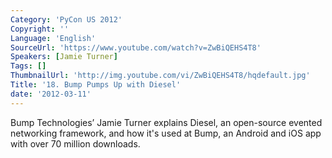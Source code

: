 ```yaml
---
Category: 'PyCon US 2012'
Copyright: ''
Language: 'English'
SourceUrl: 'https://www.youtube.com/watch?v=ZwBiQEHS4T8'
Speakers: [Jamie Turner]
Tags: []
ThumbnailUrl: 'http://img.youtube.com/vi/ZwBiQEHS4T8/hqdefault.jpg'
Title: '18. Bump Pumps Up with Diesel'
date: '2012-03-11'
---
```

Bump Technologies’ Jamie Turner explains Diesel, an open-source evented
networking framework, and how it's used at Bump, an Android and iOS app with
over 70 million downloads.

